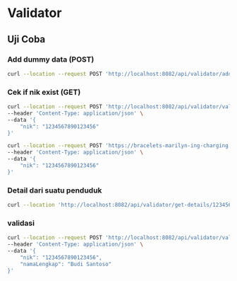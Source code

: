 # Validator

## Uji Coba

### Add dummy data (POST)

```bash
curl --location --request POST 'http://localhost:8082/api/validator/add-dummy-data'
```

### Cek if nik exist (GET)

```bash
curl --location --request POST 'http://localhost:8082/api/validator/validate/nik-exists' \
--header 'Content-Type: application/json' \
--data '{
    "nik": "1234567890123456"
}'

curl --location --request POST 'https://bracelets-marilyn-ing-charging.trycloudflare.com/api/validator/validate/nik-exists' \
--header 'Content-Type: application/json' \
--data '{
    "nik": "1234567890123456"
}'
```

### Detail dari suatu penduduk

```bash
curl --location 'http://localhost:8082/api/validator/get-details/1234567890123456'
```

### validasi

```bash
curl --location --request POST 'http://localhost:8082/api/validator/validate/nik-nama' \
--header 'Content-Type: application/json' \
--data '{
    "nik": "1234567890123456",
    "namaLengkap": "Budi Santoso"
}'
```
